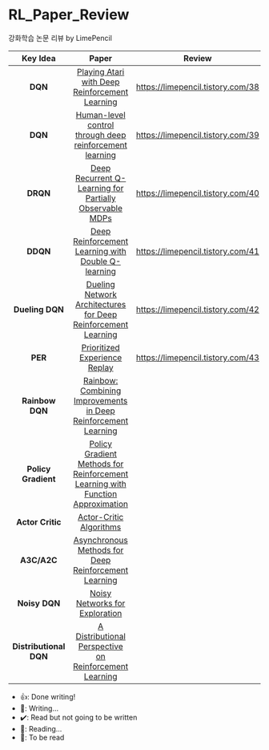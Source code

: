# RL_Paper_Review

강화학습 논문 리뷰 by LimePencil

|        Key Idea        |                                                                                            Paper                                                                                            |              Review               |        Done        |
| :--------------------: | :-----------------------------------------------------------------------------------------------------------------------------------------------------------------------------------------: | :-------------------------------: | :----------------: |
|        **DQN**         |                                                     [Playing Atari with Deep Reinforcement Learning](https://arxiv.org/abs/1312.5602v1)                                                     | https://limepencil.tistory.com/38 |     :thumbsup:     |
|        **DQN**         |                                           [Human-level control through deep reinforcement learning](https://www.nature.com/articles/nature14236)                                            | https://limepencil.tistory.com/39 |     :thumbsup:     |
|        **DRQN**        |                                                 [Deep Recurrent Q-Learning for Partially Observable MDPs](https://arxiv.org/abs/1507.06527)                                                 | https://limepencil.tistory.com/40 |     :thumbsup:     |
|        **DDQN**        |                                                   [Deep Reinforcement Learning with Double Q-learning](https://arxiv.org/abs/1509.06461)                                                    | https://limepencil.tistory.com/41 |     :thumbsup:     |
|    **Dueling DQN**     |                                              [Dueling Network Architectures for Deep Reinforcement Learning](https://arxiv.org/abs/1511.06581)                                              | https://limepencil.tistory.com/42 |     :thumbsup:     |
|        **PER**         |                                                              [Prioritized Experience Replay](https://arxiv.org/abs/1511.05952)                                                              | https://limepencil.tistory.com/43 |     :thumbsup:     |
|    **Rainbow DQN**     |                                             [Rainbow: Combining Improvements in Deep Reinforcement Learning](https://arxiv.org/abs/1710.02298)                                              |                                   |  :page_with_curl:  |
|  **Policy Gradient**   | [Policy Gradient Methods for Reinforcement Learning with Function Approximation](https://proceedings.neurips.cc/paper_files/paper/1999/hash/464d828b85b0bed98e80ade0a5c43b0f-Abstract.html) |                                   | :heavy_check_mark: |
|    **Actor Critic**    |                            [Actor-Critic Algorithms](https://proceedings.neurips.cc/paper_files/paper/1999/hash/6449f44a102fde848669bdd9eb6b76fa-Abstract.html)                             |                                   | :heavy_check_mark: |
|      **A3C/A2C**       |                                                  [Asynchronous Methods for Deep Reinforcement Learning](https://arxiv.org/abs/1602.01783)                                                   |                                   |     :calendar:     |
|     **Noisy DQN**      |                                                             [Noisy Networks for Exploration](https://arxiv.org/abs/1706.10295)                                                              |                                   |      :pencil:      |
| **Distributional DQN** |                                                 [A Distributional Perspective on Reinforcement Learning](https://arxiv.org/abs/1707.06887)                                                  |                                   | :heavy_check_mark: |

- :thumbsup:: Done writing!
- :pencil:: Writing...
- :heavy_check_mark:: Read but not going to be written
- :page_with_curl:: Reading...
- :calendar:: To be read

